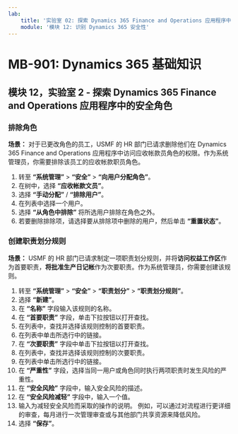```yaml
---
lab:
    title: '实验室 02: 探索 Dynamics 365 Finance and Operations 应用程序中的安全角色'
    module: '模块 12: 识别 Dynamics 365 安全性'
---
```


# MB-901: Dynamics 365 基础知识
## 模块 12，实验室 2 - 探索 Dynamics 365 Finance and Operations 应用程序中的安全角色

### 排除角色

**场景：** 对于已更改角色的员工，USMF 的 HR 部门已请求删除他们在 Dynamics 365 Finance and Operations 应用程序中访问应收帐款员角色的权限。作为系统管理员，你需要排除该员工的应收帐款职员角色。

1. 转至 **“系统管理”** > **“安全”** > **“向用户分配角色”**。
1. 在树中，选择 **“应收帐款文员”**。
1. 选择 **“手动分配”** / **“排除用户”**。
1. 在列表中选择一个用户。
1. 选择 **“从角色中排除”** 将所选用户排除在角色之外。
1. 若要删除排除项，请选择要从排除项中删除的用户，然后单击 **“重置状态”**。 

### 创建职责划分规则

**场景：** USMF 的 HR 部门已请求制定一项职责划分规则，并将**访问权益工作区**作为首要职责，**将批准生产日记帐**作为次要职责。作为系统管理员，你需要创建该规则。

1. 转至 **“系统管理”** > **“安全”** > **“职责划分”** > **“职责划分规则”**。
1. 选择 **“新建”**。
1. 在 **“名称”** 字段输入该规则的名称。
1. 在 **“首要职责”** 字段，单击下拉按钮以打开查找。
1. 在列表中，查找并选择该规则控制的首要职责。
1. 在列表中单击所选行中的链接。
1. 在 **“次要职责”** 字段中单击下拉按钮以打开查找。
1. 在列表中，查找并选择该规则控制的次要职责。
1. 在列表中单击所选行中的链接。
1. 在 **“严重性”** 字段，选择当同一用户或角色同时执行两项职责时发生风险的严重性。
1. 在 **“安全风险”** 字段中，输入安全风险的描述。
1. 在 **“安全风险减轻”** 字段中，输入一个值。
1. 输入为减轻安全风险而采取的操作的说明。 
例如，可以通过对流程进行更详细的审查，每月进行一次管理审查或与其他部门共享资源来降低风险。
1. 选择 **“保存”**。
